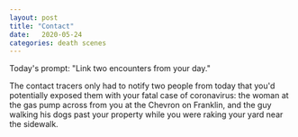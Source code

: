 ```yaml
---
layout: post
title: "Contact"
date:   2020-05-24
categories: death scenes
---
```

Today's prompt: "Link two encounters from your day."

The contact tracers only had to notify two people from today that you'd potentially exposed them with your fatal case of coronavirus: the woman at the gas pump across from you at the Chevron on Franklin, and the guy walking his dogs past your property while you were raking your yard near the sidewalk.
